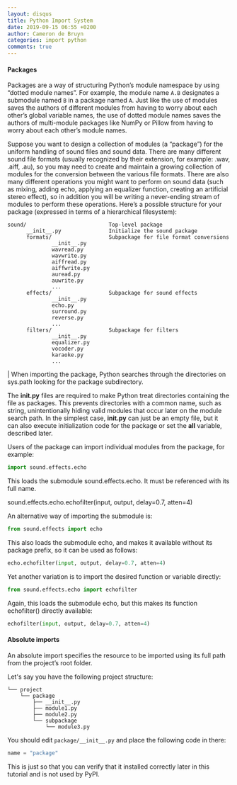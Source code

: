 ```yaml
---
layout: disqus
title: Python Import System
date: 2019-09-15 06:55 +0200
author: Cameron de Bruyn
categories: import python
comments: true
---
```


#### Packages

Packages are a way of structuring Python’s module namespace by using “dotted module names”. For example, the module name `A.B` designates a submodule named `B` in a package named `A`. Just like the use of modules saves the authors of different modules from having to worry about each other’s global variable names, the use of dotted module names saves the authors of multi-module packages like NumPy or Pillow from having to worry about each other’s module names.

Suppose you want to design a collection of modules (a “package”) for the uniform handling of sound files and sound data. There are many different sound file formats (usually recognized by their extension, for example: .wav, .aiff, .au), so you may need to create and maintain a growing collection of modules for the conversion between the various file formats. There are also many different operations you might want to perform on sound data (such as mixing, adding echo, applying an equalizer function, creating an artificial stereo effect), so in addition you will be writing a never-ending stream of modules to perform these operations. Here’s a possible structure for your package (expressed in terms of a hierarchical filesystem):

```
sound/                          Top-level package
      __init__.py               Initialize the sound package
      formats/                  Subpackage for file format conversions
              __init__.py
              wavread.py
              wavwrite.py
              aiffread.py
              aiffwrite.py
              auread.py
              auwrite.py
              ...
      effects/                  Subpackage for sound effects
              __init__.py
              echo.py
              surround.py
              reverse.py
              ...
      filters/                  Subpackage for filters
              __init__.py
              equalizer.py
              vocoder.py
              karaoke.py
              ...
```

| When importing the package, Python searches through the directories on sys.path looking for the package subdirectory.

The **__init__.py** files are required to make Python treat directories containing the file as packages. This prevents directories with a common name, such as string, unintentionally hiding valid modules that occur later on the module search path. In the simplest case, **__init__.py** can just be an empty file, but it can also execute initialization code for the package or set the **__all__** variable, described later.

Users of the package can import individual modules from the package, for example:

```python
import sound.effects.echo
```

This loads the submodule sound.effects.echo. It must be referenced with its full name.

sound.effects.echo.echofilter(input, output, delay=0.7, atten=4)

An alternative way of importing the submodule is:

```python
from sound.effects import echo
```

This also loads the submodule echo, and makes it available without its package prefix, so it can be used as follows:

```python
echo.echofilter(input, output, delay=0.7, atten=4)
```

Yet another variation is to import the desired function or variable directly:

```python
from sound.effects.echo import echofilter
```

Again, this loads the submodule echo, but this makes its function echofilter() directly available:

```python
echofilter(input, output, delay=0.7, atten=4)
```

#### Absolute imports

An absolute import specifies the resource to be imported using its full path from the project’s root folder.

Let's say you have the following project structure:

```
└── project
    └── package
        ├── __init__.py
        ├── module1.py
        ├── module2.py
        └── subpackage
            └── module3.py
```

You should edit `package/__init__.py` and place the following code in there:

```python
name = "package"
```

This is just so that you can verify that it installed correctly later in this tutorial and is not used by PyPI.

[1]: 'https://docs.python.org/3/library/importlib.html#importlib.import_module'
[2]: 'https://docs.python.org/3/library/functions.html#__import__'
